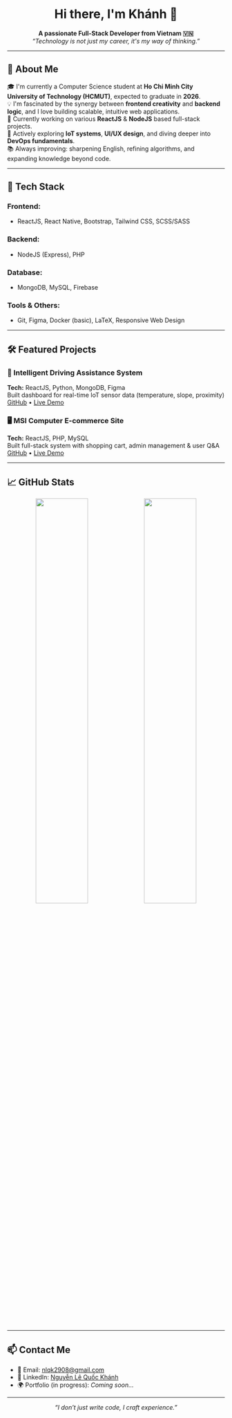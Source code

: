 <h1 align="center">Hi there, I'm Khánh 👋</h1>
<p align="center">
  <b>A passionate Full-Stack Developer from Vietnam 🇻🇳</b> <br/>
  <i>“Technology is not just my career, it's my way of thinking.”</i>
</p>

---

## 🚀 About Me

🎓 I'm currently a Computer Science student at **Ho Chi Minh City University of Technology (HCMUT)**, expected to graduate in **2026**.  
💡 I'm fascinated by the synergy between **frontend creativity** and **backend logic**, and I love building scalable, intuitive web applications.  
🔭 Currently working on various **ReactJS** & **NodeJS** based full-stack projects.  
🌱 Actively exploring **IoT systems**, **UI/UX design**, and diving deeper into **DevOps fundamentals**.  
📚 Always improving: sharpening English, refining algorithms, and expanding knowledge beyond code.  

---

## 🧰 Tech Stack

### Frontend:
- ReactJS, React Native, Bootstrap, Tailwind CSS, SCSS/SASS

### Backend:
- NodeJS (Express), PHP

### Database:
- MongoDB, MySQL, Firebase

### Tools & Others:
- Git, Figma, Docker (basic), LaTeX, Responsive Web Design

---

## 🛠️ Featured Projects

### 🚗 Intelligent Driving Assistance System  
**Tech:** ReactJS, Python, MongoDB, Figma  
Built dashboard for real-time IoT sensor data (temperature, slope, proximity)  
[GitHub](https://github.com/ColdBear14/IOT-Gateway-Py) • [Live Demo](https://idas-xi.vercel.app/)

### 🖥️ MSI Computer E-commerce Site  
**Tech:** ReactJS, PHP, MySQL  
Built full-stack system with shopping cart, admin management & user Q&A  
[GitHub](https://github.com/duykhangtong/web-hk242) • [Live Demo](https://multiple-k.vercel.app/)

---

## 📈 GitHub Stats

<p align="center">
  <img src="https://github-readme-stats.vercel.app/api?username=ColdBear14&show_icons=true&theme=radical" width="49%">
  <img src="https://github-readme-streak-stats.herokuapp.com/?user=ColdBear14&theme=radical" width="49%">
</p>

---

## 📫 Contact Me

- 📧 Email: [nlqk2908@gmail.com](mailto:nlqk2908@gmail.com)  
- 🔗 LinkedIn: [Nguyễn Lê Quốc Khánh](https://www.linkedin.com/in/kh%C3%A1nh-nguy%E1%BB%85n-l%C3%AA-qu%E1%BB%91c-965222359/)  
- 🌍 Portfolio (in progress): *Coming soon...*

---

<p align="center"><i>“I don’t just write code, I craft experience.”</i></p>
